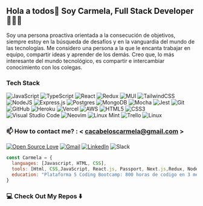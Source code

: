 ## Hola a todos👋 Soy Carmela, Full Stack Developer 👨‍💻🚀

Soy una persona proactiva orientada a la consecución de objetivos, siempre estoy en la búsqueda de desafíos y en la vanguardia del mundo de las tecnologías. Me considero una persona a la que le encanta trabajar en equipo, compartir ideas y aprender de los demás.
Creo que, lo más interesante del mundo tecnológico, es compartir e intercambiar conocimiento con los colegas.

### Tech Stack

![JavaScript](https://img.shields.io/badge/javascript-%23323330.svg?style=flat&logo=Javascript&logoColor=%23F7DF1E) ![TypeScript](https://img.shields.io/badge/typescript-%23007ACC.svg?style=flat&logo=Typescript&logoColor=white) ![React](https://img.shields.io/badge/react-%2320232a.svg?style=flat&logo=React&logoColor=%2361DAFB) ![Redux](https://img.shields.io/badge/Redux-%23593d88.svg?style=flat&logo=redux&logoColor=white) ![MUI](https://img.shields.io/badge/MUI-%230081CB.svg?style=flat&logo=Material-ui&logoColor=white) ![TailwindCSS](https://img.shields.io/badge/tailwindcss-%2338B2AC.svg?style=flat&logo=TailwindCSS&logoColor=white) ![NodeJS](https://img.shields.io/badge/node.js-6DA55F?style=flat&logo=Node.js&logoColor=white) ![Express.js](https://img.shields.io/badge/express.js-%23404d59.svg?style=flat&logo=Express&logoColor=%2361DAFB) ![Postgres](https://img.shields.io/badge/postgres-%23316192.svg?style=flat&logo=PostgreSQL&logoColor=white) ![MongoDB](https://img.shields.io/badge/MongoDB-%234ea94b.svg?style=flat&logo=MongoDB&logoColor=white) ![Mocha](https://img.shields.io/badge/-mocha-%238D6748?style=flat&logo=Mocha&logoColor=white) ![Jest](https://img.shields.io/badge/-jest-%23C21325?style=flat&logo=Jest&logoColor=white) ![Git](https://img.shields.io/badge/git-%23F05033.svg?style=flat&logo=Git&logoColor=white) ![GitHub](https://img.shields.io/badge/Github-%23121011.svg?style=flat&logo=github&logoColor=white) ![Heroku](https://img.shields.io/badge/heroku-%23430098.svg?style=flat&logo=Heroku&logoColor=white) ![Vercel](https://img.shields.io/badge/vercel-%23000000.svg?style=flat&logo=Vercel&logoColor=white) ![AWS](https://img.shields.io/badge/AWS-%23FF9900.svg?style=flat&logo=Amazon-AWS&logoColor=white) ![HTML5](https://img.shields.io/badge/html5-%23E34F26.svg?style=flat&logo=HTML5&logoColor=white) ![CSS3](https://img.shields.io/badge/css3-%231572B6.svg?style=flat&logo=CSS3&logoColor=white) 
![Visual Studio Code](https://img.shields.io/badge/Visual%20Studio%20Code-0078d7.svg?style=flat&logo=VS-Code&logoColor=white) ![Neovim](https://img.shields.io/badge/NeoVim-%2357A143.svg?&style=flat&logo=Neovim&logoColor=white) ![Linux Mint](https://img.shields.io/badge/Linux%20Mint-87CF3E?style=flat&logo=Linux%20Mint&logoColor=white) ![Trello](https://img.shields.io/badge/Trello-%23026AA7.svg?style=flat&logo=Trello&logoColor=white) ![Linux](https://img.shields.io/badge/Linux-FCC624?style=flat&logo=Linux&logoColor=black)


### 📫 How to contact me? : < cacabeloscarmela@gmail.com >
[![Open Source Love](https://badges.frapsoft.com/os/v2/open-source.svg?v=103)](https://github.com/carmelis)
[![Gmail](https://img.shields.io/badge/Gmail-D14836?style=for-the-badge&logo=gmail&logoColor=white)](mailto:<cacabeloscarmela@gmail.com>) 
[![LinkedIn](https://img.shields.io/badge/linkedin-%230077B5.svg?style=for-the-badge&logo=linkedin&logoColor=white)](https://www.linkedin.com/in/carmela-cacabelos-46b80123b/)
![Slack](https://img.shields.io/badge/Slack-4A154B?style=for-the-badge&logo=slack&logoColor=white)

```javascript
const Carmela = {
  languages: [Javascript, HTML, CSS],
  tools: [Html, CSS,JavaScript, React.js, Passport, Next.js,Redux, NodeJs, Express, PostgreSQL, Sequelize,SCRUM(metodologías ágiles),JSX, Docker],
  education: "Plataforma 5 Coding Bootcamp: 800 horas de codigo en 3 meses de prácticas técnicas de programación, incluyendo proyectos en equipo, desafíos y un proyecto profesional."
}
```
### 💻 Check Out My Repos ⬇️

